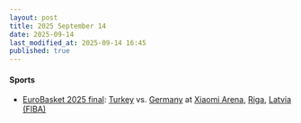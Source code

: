 ```yaml
---
layout: post
title: 2025 September 14
date: 2025-09-14
last_modified_at: 2025-09-14 16:45
published: true
---
```



#### Sports

* [EuroBasket 2025 final](https://en.wikipedia.org/wiki/EuroBasket_2025_final "EuroBasket 2025 final"): [Turkey](https://en.wikipedia.org/wiki/Turkey_men%27s_national_basketball_team "Turkey men's national basketball team") vs. [Germany](https://en.wikipedia.org/wiki/Germany_men%27s_national_basketball_team "Germany men's national basketball team") at [Xiaomi Arena](https://en.wikipedia.org/wiki/Xiaomi_Arena "Xiaomi Arena"), [Riga](https://en.wikipedia.org/wiki/Riga "Riga"), [Latvia](https://en.wikipedia.org/wiki/Latvia "Latvia") [(FIBA)](https://www.fiba.basketball/en/events/fiba-eurobasket-2025/news/final-preview-unbeaten-turkiye-germany-set-for-title-decider-clash)
